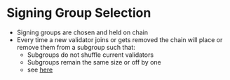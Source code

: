 # Signing Group Selection

- Signing groups are chosen and held on chain
- Every time a new validator joins or gets removed the chain will place or remove them from a subgroup such that:
  - Subgroups do not shuffle current validators
  - Subgroups remain the same size or off by one
  - see [here](https://github.com/entropyxyz/entropy-core/blob/master/pallets/staking/src/lib.rs#L344)
